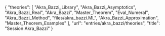 {
    "theories": [
        "Akra_Bazzi_Library",
        "Akra_Bazzi_Asymptotics",
        "Akra_Bazzi_Real",
        "Akra_Bazzi",
        "Master_Theorem",
        "Eval_Numeral",
        "Akra_Bazzi_Method",
        "files/akra_bazzi.ML",
        "Akra_Bazzi_Approximation",
        "Master_Theorem_Examples"
    ],
    "url": "entries/akra_bazzi/theories",
    "title": "Session Akra_Bazzi"
}
